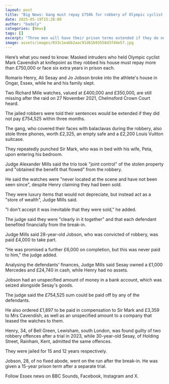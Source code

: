 ```yaml
---
layout: post
title: "Big News: Gang must repay £750k for robbery of Olympic cyclist Mark Cavendish"
date: 2025-05-19T15:28:09
author: "badely"
categories: [News]
tags: []
excerpt: "Three men will have their prison terms extended if they do not pay the money, a judge rules."
image: assets/images/033c1eabb2aac91d61b93558d3fd4e57.jpg
---
```


Here’s what you need to know: Masked intruders who held Olympic cyclist Mark Cavendish at knifepoint as they robbed his house must repay more than £750,000 or face six extra years in prison each.

Romario Henry, Ali Sesay and Jo Jobson broke into the athlete's house in Ongar, Essex, while he and his family slept.

Two Richard Mille watches, valued at £400,000 and £350,000, are still missing after the raid on 27 November 2021, Chelmsford Crown Court heard.

The jailed robbers were told their sentences would be extended if they did not pay £754,525 within three months.

The gang, who covered their faces with balaclavas during the robbery, also stole  three phones, worth £2,325, an empty safe and a £2,200 Louis Vuitton suitcase.

They repeatedly punched Sir Mark, who was in bed with his wife, Peta, upon entering his bedroom.

Judge Alexander Mills said the trio took "joint control" of the stolen property and "obtained the benefit that flowed" from the robbery.

He said the watches were "never located at the scene and have not been seen since", despite Henry claiming they had been sold.

They were luxury items that would not depreciate, but instead act as a "store of wealth", Judge Mills said.

"I don't accept it was inevitable that they were sold," he added.

The judge said they were "clearly in it together" and that each defendant benefited financially from the break-in.

Judge Mills said 28-year-old Jobson, who was convicted of robbery, was paid £4,000 to take part.

"He was promised a further £6,000 on completion, but this was never paid to him," the judge added.

Analysing the defendants' finances, Judge Mills said Sesay owned a £1,000 Mercedes and £24,740 in cash, while Henry had no assets.

Jobson had an unspecified amount of money in a bank account, which was seized alongside Sesay's goods.

The judge said the £754,525 sum could be paid off by any of the defendants.

He also ordered £1,897 to be paid in compensation to Sir Mark and £3,359 to Mrs Cavendish, as well as an unspecified amount to a company that leased the watches to them.

Henry, 34, of Bell Green, Lewisham, south London, was found guilty of two robbery offences after a trial in 2023, while 30-year-old Sesay, of Holding Street, Rainham, Kent, admitted the same offences.

They were jailed for 15 and 12 years respectively.

Jobson, 28, of no fixed abode, went on the run after the break-in. He was given a 15-year prison term after a separate trial.

Follow Essex news on BBC Sounds, Facebook, Instagram and X.

